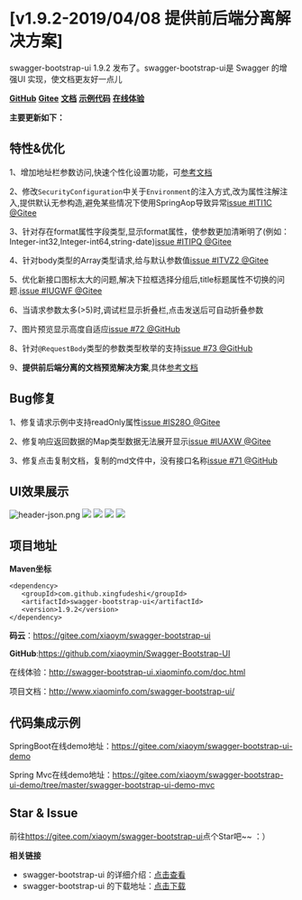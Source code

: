 # [v1.9.2-2019/04/08 提供前后端分离解决方案]

swagger-bootstrap-ui 1.9.2 发布了。swagger-bootstrap-ui是 Swagger 的增强UI 实现，使文档更友好一点儿

[**GitHub**](https://github.com/xiaoymin/Swagger-Bootstrap-UI)  [**Gitee**](https://gitee.com/xiaoym/swagger-bootstrap-ui)  [**文档**](http://www.xiaominfo.com/swagger-bootstrap-ui/)  [**示例代码**](https://gitee.com/xiaoym/swagger-bootstrap-ui-demo)  [**在线体验**](http://swagger-bootstrap-ui.xiaominfo.com/doc.html)

**主要更新如下：**

## 特性&优化

1、增加地址栏参数访问,快速个性化设置功能，可[参考文档](http://www.xiaominfo.com/swagger-bootstrap-ui/settingsFastAccess.html)

2、修改`SecurityConfiguration`中关于`Environment`的注入方式,改为属性注解注入,提供默认无参构造,避免某些情况下使用SpringAop导致异常[issue #ITI1C @Gitee](https://gitee.com/xiaoym/swagger-bootstrap-ui/issues/ITI1C)

3、针对存在format属性字段类型,显示format属性，使参数更加清晰明了(例如：Integer-int32,Integer-int64,string-date)[issue #ITIPQ @Gitee](https://gitee.com/xiaoym/swagger-bootstrap-ui/issues/ITIPQ)

4、针对body类型的Array类型请求,给与默认参数值[issue #ITVZ2 @Gitee](https://gitee.com/xiaoym/swagger-bootstrap-ui/issues/ITVZ2)

5、优化新接口图标太大的问题,解决下拉框选择分组后,title标题属性不切换的问题.[issue #IUGWF @Gitee](https://gitee.com/xiaoym/swagger-bootstrap-ui/issues/IUGWF)

6、当请求参数太多(>5)时,调试栏显示折叠栏,点击发送后可自动折叠参数

7、图片预览显示高度自适应[issue #72 @GitHub](https://github.com/xiaoymin/Swagger-Bootstrap-UI/issues/72)

8、针对`@RequestBody`类型的参数类型枚举的支持[issue #73 @GitHub](https://github.com/xiaoymin/Swagger-Bootstrap-UI/issues/73)

9、**提供前后端分离的文档预览解决方案**,具体[参考文档](http://www.xiaominfo.com/swagger-bootstrap-ui/ui-front.html)

## Bug修复

1、修复请求示例中支持readOnly属性[issue #IS28O @Gitee](https://gitee.com/xiaoym/swagger-bootstrap-ui/issues/IS28O)

2、修复响应返回数据的Map类型数据无法展开显示[issue #IUAXW @Gitee](https://gitee.com/xiaoym/swagger-bootstrap-ui/issues/IUAXW)

3、修复点击复制文档，复制的md文件中，没有接口名称[issue #71 @GitHub](https://github.com/xiaoymin/Swagger-Bootstrap-UI/issues/71)


## UI效果展示


![header-json.png](/knife4j/images/blog/swagger-bootstrap-ui-1.9.2-issue/1.png)
![](/knife4j/images/blog/swagger-bootstrap-ui-1.9.2-issue/2.png)
![](/knife4j/images/blog/swagger-bootstrap-ui-1.9.2-issue/3.png)
![](/knife4j/images/blog/swagger-bootstrap-ui-1.9.2-issue/4.png)
![](/knife4j/images/blog/swagger-bootstrap-ui-1.9.2-issue/5.png)


## 项目地址

**Maven坐标**

```
<dependency>
   <groupId>com.github.xingfudeshi</groupId>
   <artifactId>swagger-bootstrap-ui</artifactId>
   <version>1.9.2</version>
</dependency>
```

**码云**：<https://gitee.com/xiaoym/swagger-bootstrap-ui>

**GitHub**:<https://github.com/xiaoymin/Swagger-Bootstrap-UI>

在线体验：<http://swagger-bootstrap-ui.xiaominfo.com/doc.html>

项目文档：http://www.xiaominfo.com/swagger-bootstrap-ui/

## 代码集成示例

SpringBoot在线demo地址：https://gitee.com/xiaoym/swagger-bootstrap-ui-demo

Spring Mvc在线demo地址：https://gitee.com/xiaoym/swagger-bootstrap-ui-demo/tree/master/swagger-bootstrap-ui-demo-mvc

## Star & Issue

前往<https://gitee.com/xiaoym/swagger-bootstrap-ui>点个Star吧~~ ：）

**相关链接**

- swagger-bootstrap-ui 的详细介绍：[点击查看](https://www.oschina.net/p/swagger-bootstrap-ui)
- swagger-bootstrap-ui 的下载地址：[点击下载](https://git.oschina.net/xiaoym/swagger-bootstrap-ui/releases)
 
 

